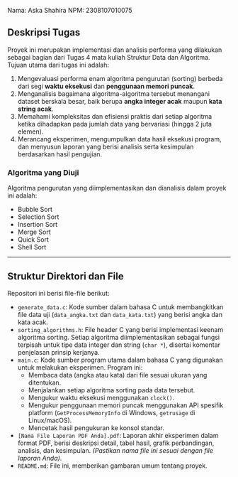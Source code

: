 Nama: Aska Shahira
NPM: 2308107010075

## Deskripsi Tugas

Proyek ini merupakan implementasi dan analisis performa yang dilakukan sebagai bagian dari Tugas 4 mata kuliah Struktur Data dan Algoritma. Tujuan utama dari tugas ini adalah:

1.  Mengevaluasi performa enam algoritma pengurutan (sorting) berbeda dari segi **waktu eksekusi** dan **penggunaan memori puncak**.
2.  Menganalisis bagaimana algoritma-algoritma tersebut menangani dataset berskala besar, baik berupa **angka integer acak** maupun **kata string acak**.
3.  Memahami kompleksitas dan efisiensi praktis dari setiap algoritma ketika dihadapkan pada jumlah data yang bervariasi (hingga 2 juta elemen).
4.  Merancang eksperimen, mengumpulkan data hasil eksekusi program, dan menyusun laporan yang berisi analisis serta kesimpulan berdasarkan hasil pengujian.

### Algoritma yang Diuji

Algoritma pengurutan yang diimplementasikan dan dianalisis dalam proyek ini adalah:

*   Bubble Sort
*   Selection Sort
*   Insertion Sort
*   Merge Sort
*   Quick Sort
*   Shell Sort

---

## Struktur Direktori dan File

Repositori ini berisi file-file berikut:

*   `generate_data.c`: Kode sumber dalam bahasa C untuk membangkitkan file data uji (`data_angka.txt` dan `data_kata.txt`) yang berisi angka dan kata acak.
*   `sorting_algorithms.h`: File header C yang berisi implementasi keenam algoritma sorting. Setiap algoritma diimplementasikan sebagai fungsi terpisah untuk tipe data integer dan string (`char *`), disertai komentar penjelasan prinsip kerjanya.
*   `main.c`: Kode sumber program utama dalam bahasa C yang digunakan untuk melakukan eksperimen. Program ini:
    *   Membaca data (angka atau kata) dari file sesuai ukuran yang ditentukan.
    *   Menjalankan setiap algoritma sorting pada data tersebut.
    *   Mengukur waktu eksekusi menggunakan `clock()`.
    *   Mengukur penggunaan memori puncak menggunakan API spesifik platform (`GetProcessMemoryInfo` di Windows, `getrusage` di Linux/macOS).
    *   Mencetak hasil pengukuran ke konsol standar.
*   `[Nama File Laporan PDF Anda].pdf`: Laporan akhir eksperimen dalam format PDF, berisi deskripsi detail, tabel hasil, grafik perbandingan, analisis, dan kesimpulan. *(Pastikan nama file ini sesuai dengan file laporan Anda)*.
*   `README.md`: File ini, memberikan gambaran umum tentang proyek.
